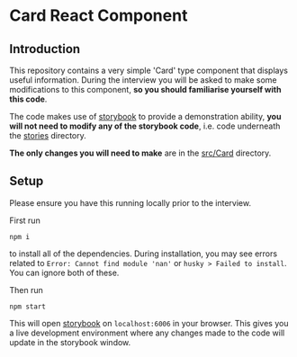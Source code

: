# Card React Component

## Introduction

This repository contains a very simple 'Card' type component that displays useful information. During the interview you will be asked to make some modifications to this component, **so you should familiarise yourself with this code**.

The code makes use of [storybook](https://storybook.js.org/) to provide a demonstration ability, **you will not need to modify any of the storybook code**, i.e. code underneath the [stories](./stories) directory.

**The only changes you will need to make** are in the [src/Card](./src/Card) directory.

## Setup
Please ensure you have this running locally prior to the interview.

First run
```
npm i
```
to install all of the dependencies. During installation, you may see errors related to `Error: Cannot find module 'nan'` or `husky > Failed to install`. You can ignore both of these.

Then run 
```
npm start
```
This will open [storybook](https://storybook.js.org/) on `localhost:6006` in your browser. This gives you a live development environment where any changes made to the code will update in the storybook window.
